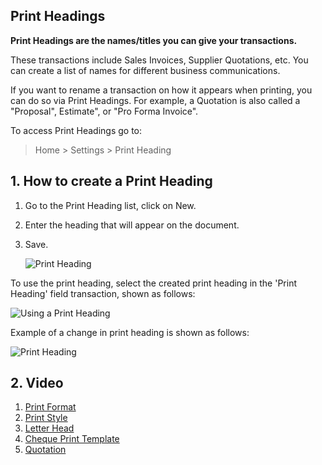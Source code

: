 ## Print Headings

**Print Headings are the names/titles you can give your transactions.**

These transactions include Sales Invoices, Supplier Quotations, etc. You can create a list of names for different business communications.

If you want to rename a transaction on how it appears when printing, you can do so via Print Headings. For example, a Quotation is also called a "Proposal", Estimate", or "Pro Forma Invoice".

To access Print Headings go to:

> Home > Settings > Print Heading

## 1\. How to create a Print Heading

1.  Go to the Print Heading list, click on New.
2.  Enter the heading that will appear on the document.
3.  Save.
    
    ![Print Heading](https://docs.erpnext.com/files/print-heading.png)
    

To use the print heading, select the created print heading in the 'Print Heading' field transaction, shown as follows:

![Using a Print Heading](https://docs.erpnext.com/files/use-print-heading.gif)

Example of a change in print heading is shown as follows:

![Print Heading](https://docs.erpnext.com/files/print-heading-1.png)

## 2\. Video

1.  [Print Format](https://docs.erpnext.com/docs/v13/user/manual/en/setting-up/print/print-format)
2.  [Print Style](https://docs.erpnext.com/docs/v13/user/manual/en/setting-up/print/print-style)
3.  [Letter Head](https://docs.erpnext.com/docs/v13/user/manual/en/setting-up/print/letter-head)
4.  [Cheque Print Template](https://docs.erpnext.com/docs/v13/user/manual/en/setting-up/print/cheque-print-template)
5.  [Quotation](https://docs.erpnext.com/docs/v13/user/manual/en/selling/quotation)